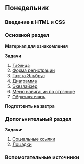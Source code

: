 ## Понедельник


### Введение в HTML и CSS

### Основной раздел


**Материал для ознакомления**


**Задачи**
1. [Таблица](tasks/table.md)
2. [Форма регистрации](tasks/registration.md)
3. [Газета Эльбрус](tasks/newspaper.md)
4. [Диаграмма](tasks/diagramm.md)
5. [Эквалайзер](tasks/equalizer.md)
6. [Меню навигации по странице](tasks/nav_menu.md)
7. [Обратная связь](tasks/feedback.md)


**Подготовить на завтра**


### Допольнительный раздел

**Задачи:**
1. [Социальные ссылки](tasks/social.md)
2. [Лошадки](tasks/horses.md)

### Вспомогательные источники


